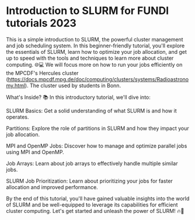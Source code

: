 # Introduction to SLURM for FUNDI tutorials 2023
This is a simple introduction to SLURM, the powerful cluster management and job scheduling system. In this beginner-friendly tutorial, you'll explore the essentials of SLURM, learn how to optimize your job allocation, and get up to speed with the tools and techniques to learn more about cluster computing. 🌐💻
We will focus more on how to run your jobs efficiently on the MPCDF's Hercules cluster (https://docs.mpcdf.mpg.de/doc/computing/clusters/systems/Radioastronomy.html). The cluster used by students in Bonn.

What's Inside? 📚
In this introductory tutorial, we'll dive into:

SLURM Basics: Get a solid understanding of what SLURM is and how it operates.

Partitions: Explore the role of partitions in SLURM and how they impact your job allocation.

MPI and OpenMP Jobs: Discover how to manage and optimize parallel jobs using MPI and OpenMP.

Job Arrays: Learn about job arrays to effectively handle multiple similar jobs.

SLURM Job Prioritization: Learn about prioritizing your jobs for faster allocation and improved performance.

By the end of this tutorial, you'll have gained valuable insights into the world of SLURM and be well-equipped to leverage its capabilities for efficient cluster computing. Let's get started and unleash the power of SLURM! 🔥🚀




